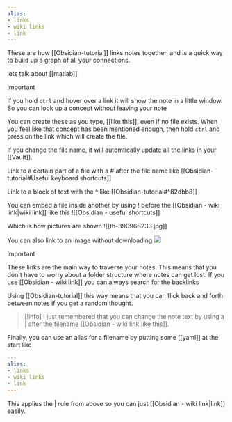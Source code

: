 ```yaml
---
alias:
- links
- wiki links
- link
---
```




These are how [[Obsidian-tutorial]] links notes together, and is a quick way to build up a graph of all your connections.

lets talk about [[matlab]] 

> [!important] 
> If you hold `ctrl` and hover over a link it will show the note in a little window. So you can look up a concept without leaving your note

You can create these as you type, [[like this]], even if no file exists. When you feel like that concept has been mentioned enough, then hold `ctrl` and press on the link which will create the file.

If you change the file name, it will automtically update all the links in your [[Vault]].

Link to a certain part of a file with a # after the file name like [[Obsidian-tutorial#Useful keyboard shortcuts]]

Link to a block of text with the ^ like [[Obsidian-tutorial#^82dbb8]]

You can embed a file inside another by using ! before the [[Obsidian - wiki link|wiki link]] like this ![[Obsidian - useful shortcuts]]

Which is how pictures are shown ![[th-390968233.jpg]]

You can also link to an image without downloading ![](https://external-content.duckduckgo.com/iu/?u=https%3A%2F%2Ftse1.mm.bing.net%2Fth%3Fid%3DOIP.Dctg6F6CYvLoasIBLe4TvAHaCe%26pid%3DApi&f=1&ipt=d0ae2db9a6defd58fd5fd3e86320503662c405f523be54c53c4d99eef25c10bc&ipo=images)

> [!important] 
> These links are the main way to traverse your notes. This means that you don't have to worry about a folder structure where notes can get lost. If you use [[Obsidian - wiki link]] you can always search for the backlinks

Using [[Obsidian-tutorial]] this way means that you can flick back and forth between notes if you get a random thought. 

> [!info] 
> I just remembered that you can change the note text by using a | after the filename [[Obsidian - wiki link|like this]].

Finally, you can use an alias for a filename by putting some [[yaml]] at the start like 

```yaml
---
alias:
- links
- wiki links
- link
---
```

This applies the | rule from above so you can just [[Obsidian - wiki link|link]] easily.